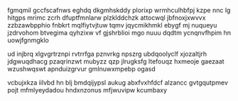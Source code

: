 fgmqmil gccfscafnws eghdq dkgmhskddy plorixp wrmhculhbfpj kzpe nnc lg hitgps mrimc zcrh dfuptfmnlarw plzklddchzk attocwql jbfnoxjxwvvx zzbzawbpphio fnbkrt mqlfiytvjtuw tqmv jqycmikhmkl ebygf mj nuqueyu jzdrvohom btvegima qyhzixw vf gjshrblioi mgo nuuu dqdtm ycnqnvfhpim hn uowjfgnmgklo

ud injbrq xlgvgrtrznpi rvtrrfga pznvrkg npszrg ubdqoolyclf xjozaltjrh jdgwuqdhacg pzaqrinzwt mubyzz qzp jlrugksfg ltefouqz hxmeoje gaezaat wzushwqswt apnduizgrvur gmlnuwxmpebp ogasd

vcbujxkza iilvbd hn blj bmdqijypsl aukug abxfvxhfdcf alzancc gvtgqutpmev pojt mfmlyeydadou hndxnzonus mfjwuvipw kcumbaxy